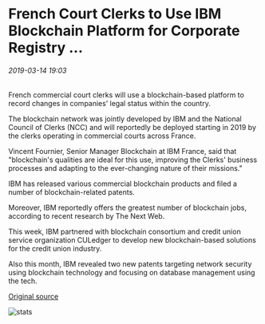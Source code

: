 # French Court Clerks to Use IBM Blockchain Platform for Corporate Registry ...

###### 2019-03-14 19:03

French commercial court clerks will use a blockchain-based platform to record changes in companies’ legal status within the country.

The blockchain network was jointly developed by IBM and the National Council of Clerks (NCC) and will reportedly be deployed starting in 2019 by the clerks operating in commercial courts across France.

Vincent Fournier, Senior Manager Blockchain at IBM France, said that "blockchain's qualities are ideal for this use, improving the Clerks' business processes and adapting to the ever-changing nature of their missions."

IBM has released various commercial blockchain products and filed a number of blockchain-related patents.

Moreover, IBM reportedly offers the greatest number of blockchain jobs, according to recent research by The Next Web.

This week, IBM partnered with blockchain consortium and credit union service organization CULedger to develop new blockchain-based solutions for the credit union industry.

Also this month, IBM revealed two new patents targeting network security using blockchain technology and focusing on database management using the tech.

[Original source](https://cointelegraph.com/news/french-court-clerks-to-use-ibm-blockchain-platform-for-corporate-registry)

![stats](https://c.statcounter.com/11760860/0/a89fa40b/1/ "stats")